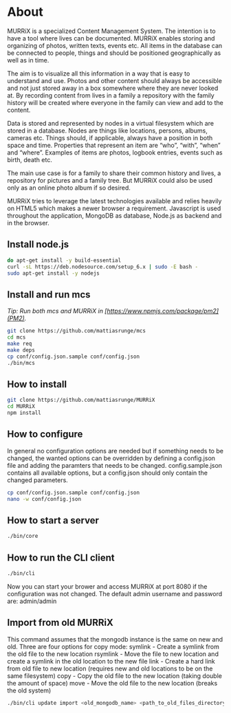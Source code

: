 # About

MURRiX is a specialized Content Management System. The intention is to have a tool where lives can be documented. MURRiX enables storing and organizing of photos, written texts, events etc.
All items in the database can be connected to people, things and should be positioned geographically as well as in time.

The aim is to visualize all this information in a way that is easy to understand and use. Photos and other content should always be accessible and not just stored away in a box somewhere where they are never looked at. By recording content from lives in a family a repository with the family history will be created where everyone in the family can view and add to the content.

Data is stored and represented by nodes in a virtual filesystem which are stored in a database. Nodes are things like locations, persons, albums, cameras etc. Things should, if applicable, always have a position in both space and time. Properties that represent an item are “who”, “with”, “when” and “where”. Examples of items are photos, logbook entries, events such as birth, death etc.

The main use case is for a family to share their common history and lives, a repository for pictures and a family tree. But MURRiX could also be used only as an online photo album if so desired.

MURRiX tries to leverage the latest technologies available and relies heavily on HTML5 which makes a newer browser a requirement. Javascript is used throughout the application, MongoDB as database, Node.js as backend and in the browser.

## Install node.js
```bash
do apt-get install -y build-essential
curl -sL https://deb.nodesource.com/setup_6.x | sudo -E bash -
sudo apt-get install -y nodejs
```

## Install and run mcs
*Tip: Run both mcs and MURRiX in [https://www.npmjs.com/package/pm2](PM2).*
```bash
git clone https://github.com/mattiasrunge/mcs
cd mcs
make req
make deps
cp conf/config.json.sample conf/config.json
./bin/mcs
```

## How to install
```bash
git clone https://github.com/mattiasrunge/MURRiX
cd MURRiX
npm install
```

## How to configure
In general no configuration options are needed but if something needs to be changed, the wanted options can be overridden by defining a config.json file and adding the paramters that needs to be changed. config.sample.json contains all available options, but a config.json should only contain the changed parameters.
```bash
cp conf/config.json.sample conf/config.json
nano -w conf/config.json
```

## How to start a server
```bash
./bin/core
```

## How to run the CLI client
```bash
./bin/cli
```

Now you can start your brower and access MURRiX at port 8080 if the configuration was not changed. The default admin username and password are: admin/admin

## Import from old MURRiX
This command assumes that the mongodb instance is the same on new and old. Three are four options for copy mode:
symlink - Create a symlink from the old file to the new location
rsymlink - Move the file to new location and create a symlink in the old location to the new file
link - Create a hard link from old file to new location (requires new and old locations to be on the same filesystem)
copy - Copy the old file to the new location (taking double the amount of space)
move - Move the old file to the new location (breaks the old system)

```bash
./bin/cli update import <old_mongodb_name> <path_to_old_files_directory> <copymode>
```
